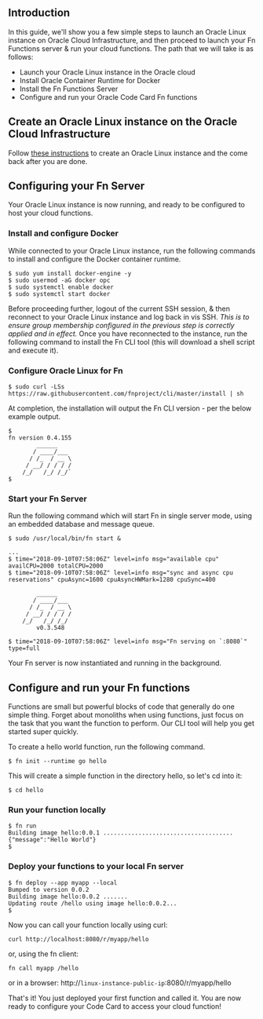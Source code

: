 ## Introduction

In this guide, we'll show you a few simple steps to launch an Oracle Linux instance on Oracle Cloud Infrastructure, and then proceed to launch your Fn Functions server & run your cloud functions. The path that we will take is as follows:

 - Launch your Oracle Linux instance in the Oracle cloud
 - Install Oracle Container Runtime for Docker
 - Install the Fn Functions Server
 - Configure and run your Oracle Code Card Fn functions

## Create an Oracle Linux instance on the Oracle Cloud Infrastructure
Follow [these instructions](oci.md) to create an Oracle Linux instance and the come back after you are done.

## Configuring your Fn Server

Your Oracle Linux instance is now running, and ready to be configured to host your cloud functions.

### Install and configure Docker

While connected to your Oracle Linux instance, run the following commands to install and configure the Docker container runtime.

```
$ sudo yum install docker-engine -y
$ sudo usermod -aG docker opc
$ sudo systemctl enable docker
$ sudo systemctl start docker
```

Before proceeding further, logout of the current SSH session, & then reconnect to your Oracle Linux instance and log back in vis SSH. _This is to ensure group membership configured in the previous step is correctly applied and in effect._
Once you have reconnected to the instance, run the following command to install the Fn CLI tool (this will download a shell script and execute it).

### Configure Oracle Linux for Fn

```
$ sudo curl -LSs https://raw.githubusercontent.com/fnproject/cli/master/install | sh
```

At completion, the installation will output the Fn CLI version - per the below example output.

```
$
fn version 0.4.155
        ______
       / ____/___
      / /_  / __ \
     / __/ / / / /
    /_/   /_/ /_/`
$
```

### Start your Fn Server

Run the following command which will start Fn in single server mode, using an embedded database and message queue.

```
$ sudo /usr/local/bin/fn start &

...
$ time="2018-09-10T07:58:06Z" level=info msg="available cpu" availCPU=2000 totalCPU=2000
$ time="2018-09-10T07:58:06Z" level=info msg="sync and async cpu reservations" cpuAsync=1600 cpuAsyncHWMark=1280 cpuSync=400

        ______
       / ____/___
      / /_  / __ \
     / __/ / / / /
    /_/   /_/ /_/
        v0.3.548

$ time="2018-09-10T07:58:06Z" level=info msg="Fn serving on `:8080`" type=full
```

Your Fn server is now instantiated and running in the background.

## Configure and run your Fn functions

Functions are small but powerful blocks of code that generally do one simple thing. Forget about monoliths when using functions, just focus on the task that you want the function to perform. Our CLI tool will help you get started super quickly.

To create a hello world function, run the following command.

```
$ fn init --runtime go hello
```

This will create a simple function in the directory hello, so let's cd into it:

```
$ cd hello
```

### Run your function locally

```
$ fn run
Building image hello:0.0.1 .....................................
{"message":"Hello World"}
$
```

### Deploy your functions to your local Fn server

```
$ fn deploy --app myapp --local
Bumped to version 0.0.2
Building image hello:0.0.2 .......
Updating route /hello using image hello:0.0.2...
$
```

Now you can call your function locally using curl:

```
curl http://localhost:8080/r/myapp/hello
```

or, using the fn client:

```
fn call myapp /hello
```

or in a browser: http://`linux-instance-public-ip`:8080/r/myapp/hello

That's it! You just deployed your first function and called it. You are now ready to configure your Code Card to access your cloud function!
